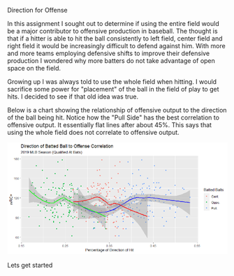 Direction for Offense

In this assignment I sought out to determine if using the entire field would be a major contributor to offensive production in baseball. The thought is that if a hitter is able to hit the ball consistently to left field, center field and right field it would be increasingly difficult to defend against him. With more and more teams employing defensive shifts to improve their defensive production I wondered why more batters do not take advantage of open space on the field.

Growing up I was always told to use the whole field when hitting. I would sacrifice some power for "placement" of the ball in the field of play to get hits. I decided to see if that old idea was true.

Below is a chart showing the relationship of offensive output to the direction of the ball being hit. Notice how the "Pull Side" has the best correlation to offensive output. It essentially flat lines after about 45%. This says that using the whole field does not correlate to offensive output.

![Image of Direction to Offense](https://github.com/Chrisboatto/Swing-for-Offense/blob/main/Direction%20of%20Batted%20Ball%20to%20Offense%20Correlation.png)

Lets get started
